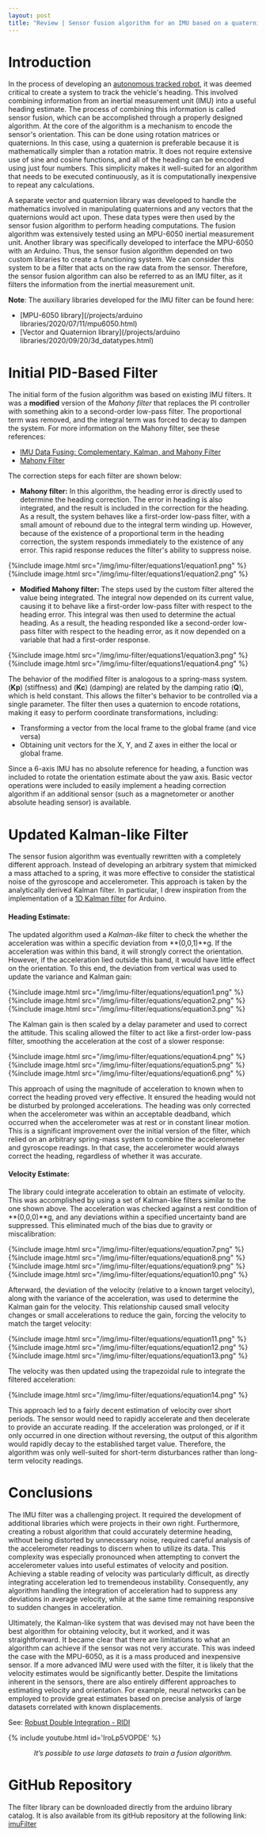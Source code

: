 ```yaml
---
layout: post
title: "Review | Sensor fusion algorithm for an IMU based on a quaternion"
---
```


# Introduction 
In the process of developing an [autonomous tracked robot](/projects/robots/2020/05/10/autonomous_tracked_vehicle.html), it was deemed critical to create a system to track the vehicle's heading. This involved combining information from an inertial measurement unit (IMU) into a useful heading estimate. The process of combining this information is called sensor fusion, which can be accomplished through a properly designed algorithm. At the core of the algorithm is a mechanism to encode the sensor's orientation. This can be done using rotation matrices or quaternions. In this case, using a quaternion is preferable because it is mathematically simpler than a rotation matrix. It does not require extensive use of sine and cosine functions, and all of the heading can be encoded using just four numbers. This simplicity makes it well-suited for an algorithm that needs to be executed continuously, as it is computationally inexpensive to repeat any calculations.

A separate vector and quaternion library was developed to handle the mathematics involved in manipulating quaternions and any vectors that the quaternions would act upon. These data types were then used by the sensor fusion algorithm to perform heading computations. The fusion algorithm was extensively tested using an MPU-6050 inertial measurement unit. Another library was specifically developed to interface the MPU-6050 with an Arduino. Thus, the sensor fusion algorithm depended on two custom libraries to create a functioning system. We can consider this system to be a filter that acts on the raw data from the sensor. Therefore, the sensor fusion algorithm can also be referred to as an IMU filter, as it filters the information from the inertial measurement unit.

**Note**: The auxiliary libraries developed for the IMU filter can be found here:
- [MPU-6050 library](/projects/arduino libraries/2020/07/11/mpu6050.html)
- [Vector and Quaternion library](/projects/arduino libraries/2020/09/20/3d_datatypes.html)

# Initial PID-Based Filter 
The initial form of the fusion algorithm was based on existing IMU filters. It was a **modified** version of the _Mahony filter_ that replaces the PI controller with something akin to a second-order low-pass filter. The proportional term was removed, and the integral term was forced to decay to dampen the system. For more information on the Mahony filter, see these references:
- [IMU Data Fusing: Complementary, Kalman, and Mahony Filter](http://www.olliw.eu/2013/imu-data-fusing/#chapter23)
- [Mahony Filter](https://nitinjsanket.github.io/tutorials/attitudeest/mahony)

The correction steps for each filter are shown below:

- **Mahony filter:** In this algorithm, the heading error is directly used to determine the heading correction. The error in heading is also integrated, and the result is included in the correction for the heading. As a result, the system behaves like a first-order low-pass filter, with a small amount of rebound due to the integral term winding up. However, because of the existence of a proportional term in the heading correction, the system responds immediately to the existence of any error. This rapid response reduces the filter's ability to suppress noise.

{%include image.html src="/img/imu-filter/equations1/equation1.png" %}
{%include image.html src="/img/imu-filter/equations1/equation2.png" %}

<!-- LATEX:
I_e  = \int_{0}^t{e(t)dt}
d{\theta} = \dot{\theta}{dt} + K_{p}{e_t} + K_{i}I_{e}
-->

- **Modified Mahony filter:** The steps used by the custom filter altered the value being integrated. The integral now depended on its current value, causing it to behave like a first-order low-pass filter with respect to the heading error. This integral was then used to determine the actual heading. As a result, the heading responded like a second-order low-pass filter with respect to the heading error, as it now depended on a variable that had a first-order response. 

{%include image.html src="/img/imu-filter/equations1/equation3.png" %}
{%include image.html src="/img/imu-filter/equations1/equation4.png" %}

<!-- LATEX:
I_e  = \int_{0}^t{(K_{p}e(t) - K_{c}{I_e})dt}
d{\theta} = \dot{\theta}{dt} + I_{e}
-->

The behavior of the modified filter is analogous to a spring-mass system. (**Kp**) (stiffness) and (**Kc**) (damping) are related by the damping ratio (**Q**), which is held constant. This allows the filter's behavior to be controlled via a single parameter. The filter then uses a quaternion to encode rotations, making it easy to perform coordinate transformations, including:

- Transforming a vector from the local frame to the global frame (and vice versa)
- Obtaining unit vectors for the X, Y, and Z axes in either the local or global frame.

Since a 6-axis IMU has no absolute reference for heading, a function was included to rotate the orientation estimate about the yaw axis. Basic vector operations were included to easily implement a heading correction algorithm if an additional sensor (such as a magnetometer or another absolute heading sensor) is available.

# Updated Kalman-like Filter
The sensor fusion algorithm was eventually rewritten with a completely different approach. Instead of developing an arbitrary system that mimicked a mass attached to a spring, it was more effective to consider the statistical noise of the gyroscope and accelerometer. This approach is taken by the analytically derived Kalman filter. In particular, I drew inspiration from the implementation of a [1D Kalman filter](https://github.com/denyssene/SimpleKalmanFilter) for Arduino.

#### Heading Estimate:
The updated algorithm used a _Kalman-like_ filter to check the whether the acceleration was within a specific deviation from **(0,0,1)**g. If the acceleration was within this band, it will strongly correct the orientation. However, if the acceleration lied outside this band, it would have little effect on the orientation. To this end, the deviation from vertical was used to update the variance and Kalman gain: 

{%include image.html src="/img/imu-filter/equations/equation1.png" %}
{%include image.html src="/img/imu-filter/equations/equation2.png" %}
{%include image.html src="/img/imu-filter/equations/equation3.png" %}

The Kalman gain is then scaled by a delay parameter and used to correct the attitude. This scaling allowed the filter to act like a first-order low-pass filter, smoothing the acceleration at the cost of a slower response: 

{%include image.html src="/img/imu-filter/equations/equation4.png" %}
{%include image.html src="/img/imu-filter/equations/equation5.png" %}
{%include image.html src="/img/imu-filter/equations/equation6.png" %}

This approach of using the magnitude of acceleration to known when to correct the heading proved very effective. It ensured the heading would not be disturbed by prolonged accelerations. The heading was only corrected when the accelerometer was within an acceptable deadband, which occurred when the accelerometer was at rest or in constant linear motion. This is a significant improvement over the initial version of the filter, which relied on an arbitrary spring-mass system to combine the accelerometer and gyroscope readings. In that case, the accelerometer would always correct the heading, regardless of whether it was accurate.

#### Velocity Estimate:
The library could integrate acceleration to obtain an estimate of velocity. This was accomplished by using a set of Kalman-like filters similar to the one shown above. The acceleration was checked against a rest condition of **(0,0,0)**g, and any deviations within a specified uncertainty band are suppressed. This eliminated much of the bias due to gravity or miscalibration:

{%include image.html src="/img/imu-filter/equations/equation7.png" %}
{%include image.html src="/img/imu-filter/equations/equation8.png" %}
{%include image.html src="/img/imu-filter/equations/equation9.png" %}
{%include image.html src="/img/imu-filter/equations/equation10.png" %}

Afterward, the deviation of the velocity (relative to a known target velocity), along with the variance of the acceleration, was used to determine the Kalman gain for the velocity. This relationship caused small velocity changes or small accelerations to reduce the gain, forcing the velocity to match the target velocity:  

{%include image.html src="/img/imu-filter/equations/equation11.png" %}
{%include image.html src="/img/imu-filter/equations/equation12.png" %}
{%include image.html src="/img/imu-filter/equations/equation13.png" %}

The velocity was then updated using the trapezoidal rule to integrate the filtered acceleration:

{%include image.html src="/img/imu-filter/equations/equation14.png" %}

This approach led to a fairly decent estimation of velocity over short periods. The sensor would need to rapidly accelerate and then decelerate to provide an accurate reading. If the acceleration was prolonged, or if it only occurred in one direction without reversing, the output of this algorithm would rapidly decay to the established target value. Therefore, the algorithm was only well-suited for short-term disturbances rather than long-term velocity readings.

# Conclusions
The IMU filter was a challenging project. It required the development of additional libraries which were projects in their own right. Furthermore, creating a robust algorithm that could accurately determine heading, without being distorted by unnecessary noise, required careful analysis of the accelerometer readings to discern when to utilize its data. This complexity was especially pronounced when attempting to convert the accelerometer values into useful estimates of velocity and position. Achieving a stable reading of velocity was particularly difficult, as directly integrating acceleration led to tremendeous instability. Consequently, any algorithm handling the integration of acceleration had to suppress any deviations in average velocity, while at the same time remaining responsive to sudden changes in acceleration.

Ultimately, the Kalman-like system that was devised may not have been the best algorithm for obtaining velocity, but it worked, and it was straightforward. It became clear that there are limitations to what an algorithm can achieve if the sensor was not very accurate. This was indeed the case with the MPU-6050, as it is a mass produced and inexpensive sensor. If a more advanced IMU were used with the filter, it is likely that the velocity estimates would be significantly better. Despite the limitations inherent in the sensors, there are also entirely different approaches to estimating velocity and orientation. For example, neural networks can be employed to provide great estimates based on precise analysis of large datasets correlated with known displacements.

See: [Robust Double Integration - RIDI](https://github.com/higerra/ridi_imu)

{% include youtube.html id='IroLp5VOPDE' %}    
<p align="center"><i>It’s possible to use large datasets to train a fusion algorithm.</i></p>

# GitHub Repository
The filter library can be downloaded directly from the arduino library catalog. It is also available from its gitHub repository at the following link: [imuFilter](https://github.com/RCmags/imuFilter)
